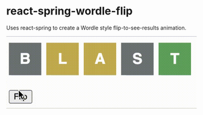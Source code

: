 # react-spring-wordle-flip

Uses react-spring to create a Wordle style flip-to-see-results animation.

![](assets/demo.gif)